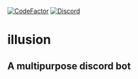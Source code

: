 [![CodeFactor](https://www.codefactor.io/repository/github/illusion-discordbot/illusion/badge/master?s=9b7c82dc295286b8598d82ea6cbdc3a124a13027)](https://www.codefactor.io/repository/github/illusion-discordbot/illusion/overview/master)
[![Discord](https://img.shields.io/discord/731895288226119761?label=Discord&cacheSeconds=3600)](https://discord.gg/wjqTBhM)

# illusion

## A multipurpose discord bot

